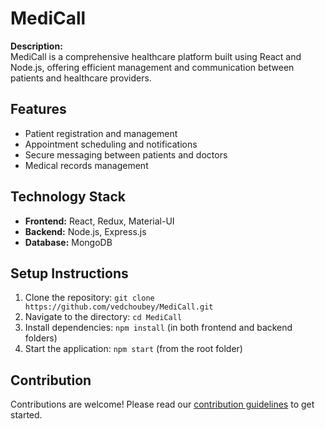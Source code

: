 # MediCall

**Description:**  
MediCall is a comprehensive healthcare platform built using React and Node.js, offering efficient management and communication between patients and healthcare providers.

## Features
- Patient registration and management
- Appointment scheduling and notifications
- Secure messaging between patients and doctors
- Medical records management

## Technology Stack
- **Frontend:** React, Redux, Material-UI
- **Backend:** Node.js, Express.js
- **Database:** MongoDB

## Setup Instructions
1. Clone the repository: `git clone https://github.com/vedchoubey/MediCall.git`
2. Navigate to the directory: `cd MediCall`
3. Install dependencies: `npm install` (in both frontend and backend folders)
4. Start the application: `npm start` (from the root folder)

## Contribution
Contributions are welcome! Please read our [contribution guidelines](CONTRIBUTING.md) to get started.

